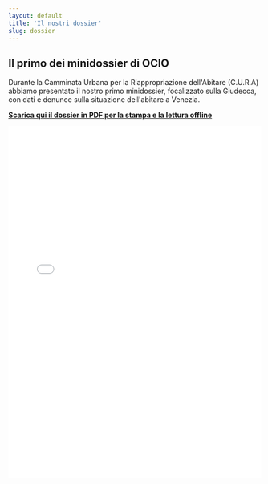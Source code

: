 ```yaml
---
layout: default
title: 'Il nostri dossier'
slug: dossier
---
```


## Il primo dei minidossier di OCIO

Durante la Camminata Urbana per la Riappropriazione dell'Abitare (C.U.R.A) abbiamo presentato il nostro primo minidossier, focalizzato sulla Giudecca, con dati e denunce sulla situazione dell'abitare a Venezia. 
 <p style="font-weight:700"><a href="/files/2019-05-11_minidossier.pdf"><i class="fas fa-download"></i> Scarica qui il dossier in PDF per la stampa e la lettura offline</a></p>


<iframe src="//slides.com/alicecorona-1/ocio-minidossier-1/embed" width="960" height="700" style="width:100%" scrolling="no" frameborder="0" webkitallowfullscreen mozallowfullscreen allowfullscreen></iframe>

   